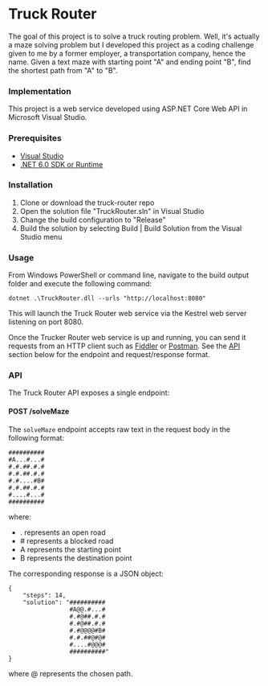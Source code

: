 # Truck Router

The goal of this project is to solve a truck routing problem. Well, it's actually a maze solving problem but I developed this project as a coding challenge given to me by a former employer, a transportation company, hence the name. Given a text maze with starting point "A" and ending point "B", find the shortest path from "A" to "B".

### Implementation

This project is a web service developed using ASP.NET Core Web API in Microsoft Visual Studio.

### Prerequisites

- [Visual Studio](https://www.visualstudio.com/downloads/)
- [.NET 6.0 SDK or Runtime](https://www.microsoft.com/net/download/core)

### Installation

1. Clone or download the truck-router repo
1. Open the solution file "TruckRouter.sln" in Visual Studio
1. Change the build configuration to "Release"
1. Build the solution by selecting Build | Build Solution from the Visual Studio menu

### Usage

From Windows PowerShell or command line, navigate to the build output folder and execute the following command:

```
dotnet .\TruckRouter.dll --urls "http://localhost:8080"
```

This will launch the Truck Router web service via the Kestrel web server listening on port 8080.

Once the Trucker Router web service is up and running, you can send it requests from an HTTP client such as [Fiddler](http://www.telerik.com/fiddler) or [Postman](https://www.getpostman.com/). See the [API](#api) section below for the endpoint and request/response format. 

### API

The Truck Router API exposes a single endpoint:

#### POST /solveMaze

The `solveMaze` endpoint accepts raw text in the request body in the following format:

```
##########
#A...#...#
#.#.##.#.#
#.#.##.#.#
#.#....#B#
#.#.##.#.#
#....#...#
##########
```

where:

- . represents an open road
- \# represents a blocked road
- A represents the starting point
- B represents the destination point

The corresponding response is a JSON object:

```
{
    "steps": 14,
    "solution": "##########
                 #A@@.#...#
                 #.#@##.#.#
                 #.#@##.#.#
                 #.#@@@@#B#
                 #.#.##@#@#
                 #....#@@@#
                 ##########"
}
```

where @ represents the chosen path.
